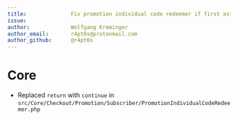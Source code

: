 ```yaml
---
title:              Fix promotion individual code redeemer if first assigned promotion is not instance of PromotionIndividualCodeEntity
issue:
author:             Wolfgang Kreminger
author_email:       r4pt0s@protonmail.com
author_github:      @r4pt0s
---
```


# Core

-   Replaced `return` with `continue` in `src/Core/Checkout/Promotion/Subscriber/PromotionIndividualCodeRedeemer.php`
